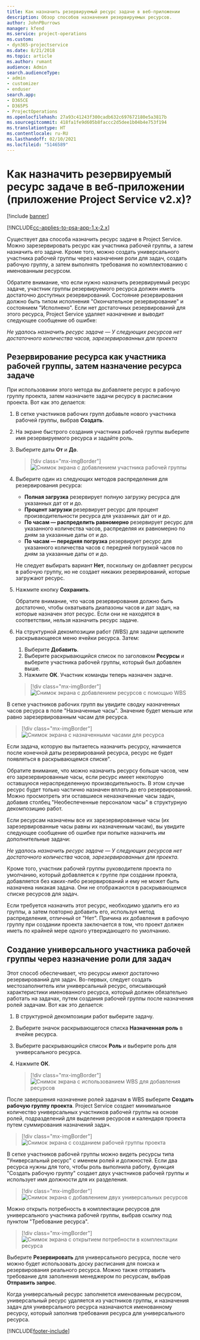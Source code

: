 ```yaml
---
title: Как назначить резервируемый ресурс задаче в веб-приложении
description: Обзор способов назначения резервируемых ресурсов.
author: JohnPBurrows
manager: kfend
ms.service: project-operations
ms.custom:
- dyn365-projectservice
ms.date: 8/21/2018
ms.topic: article
ms.author: rumant
audience: Admin
search.audienceType:
- admin
- customizer
- enduser
search.app:
- D365CE
- D365PS
- ProjectOperations
ms.openlocfilehash: 27a93c41243f300cadb632c697672180e5a3817b
ms.sourcegitcommit: 418fa1fe9d605b8faccc2d5dee1b04b4e753f194
ms.translationtype: HT
ms.contentlocale: ru-RU
ms.lasthandoff: 02/10/2021
ms.locfileid: "5146589"
---
```

# <a name="how-do-i-assign-a-bookable-resource-to-a-task-in-the-web-app-project-service-app-v2x"></a>Как назначить резервируемый ресурс задаче в веб-приложении (приложение Project Service v2.x)?

[!include [banner](../includes/psa-now-project-operations.md)]

[!INCLUDE[cc-applies-to-psa-app-1.x-2.x](../includes/cc-applies-to-psa-app-1x-2x.md)]

Существует два способа назначить ресурс задаче в Project Service. Можно зарезервировать ресурс как участника рабочей группы, а затем назначить его задаче. Кроме того, можно создать универсального участника рабочей группы через назначение роли для задач, создать рабочую группу, а затем выполнять требования по комплектованию с именованным ресурсом.

Обратите внимание, что если нужно назначить резервируемый ресурс задаче, участник группы резервируемого ресурса должен иметь достаточно доступных резервирований. Состояние резервирования должно быть типом исполнения "Окончательное резервирование" и состоянием "Исполнено". Если нет достаточных резервирований для этого ресурса, Project Service удаляет назначение и выводит следующее сообщение об ошибке:

*Не удалось назначить ресурс задаче — У следующих ресурсов нет достаточного количества часов, зарезервированных для проекта*

## <a name="book-a-resource-as-a-team-member-and-then-assign-the-resource-to-a-task"></a>Резервирование ресурса как участника рабочей группы, затем назначение ресурса задаче

При использовании этого метода вы добавляете ресурс в рабочую группу проекта, затем назначаете задачи ресурсу в расписании проекта. Вот как это делается:
1.  В сетке участников рабочих групп добавьте нового участника рабочей группы, выбрав **Создать**.
2.  На экране быстрого создания участника рабочей группы выберите имя резервируемого ресурса и задайте роль.
3.  Выберите даты **От** и **До**.

    > [!div class="mx-imgBorder"] 
    > ![Снимок экрана с добавлением участника рабочей группы](media/FAQ-Resources-to-Tasks2-1.png "Снимок экрана с добавлением участника рабочей группы")
 
4.  Выберите один из следующих методов распределения для резервирования ресурса:
    - **Полная загрузка** резервирует полную загрузку ресурса для указанных дат от и до.
    - **Процент загрузки** резервирует ресурс для процент производительности ресурса для указанных дат от и до.
    - **По часам — распределить равномерно** резервирует ресурс для указанного количества часов, распределяя их равномерно по дням за указанные даты от и до.
    - **По часам — передняя погрузка** резервирует ресурс для указанного количества часов с передней погрузкой часов по дням за указанные даты от и до.

    Не следует выбирать вариант **Нет**, поскольку он добавляет ресурсы в рабочую группу, но не создает никаких резервирований, которые загружают ресурс.
5.  Нажмите кнопку **Сохранить**.

    Обратите внимание, что часов резервирования должно быть достаточно, чтобы охватывать диапазоны часов и дат задач, на которые назначен этот ресурс. Если они не находятся в соответствии, нельзя назначить ресурс задаче.

6.  На структурной декомпозиции работ (WBS) для задачи щелкните раскрывающееся меню ячейки ресурса. Затем: 

    1. Выберите **Добавить**.
    2. Выберите раскрывающийся список по заголовком **Ресурсы** и выберите участника рабочей группы, который был добавлен выше.
    3. Нажмите **ОК**. Участник команды теперь назначен задаче.

    > [!div class="mx-imgBorder"] 
    > ![Снимок экрана с добавлением ресурсов с помощью WBS](media/FAQ-Resources-to-Tasks2-2.png "Снимок экрана с добавлением ресурсов с помощью WBS")
 
В сетке участников рабочих групп вы увидите сводку назначенных часов ресурса в поле "Назначенные часы". Значение будет меньше или равно зарезервированным часам для ресурса. 

> [!div class="mx-imgBorder"] 
> ![Снимок экрана с назначенными часами для ресурса](media/FAQ-Resources-to-Tasks2-3.png "Снимок экрана с назначенными часами для ресурса")
 
Если задача, которую вы пытаетесь назначить ресурсу, начинается после конечной даты резервирований ресурса, ресурс не будет появляться в раскрывающемся списке".

Обратите внимание, что можно назначить ресурсу больше часов, чем его зарезервированные часы, если ресурс имеет некоторую оставшуюся нераспределенную производительность. В этом случае ресурс будет только частично назначен вплоть до его резервирований. Можно просмотреть эти оставшиеся неназначенные часы задач, добавив столбец "Необеспеченные персоналом часы" в структурную декомпозицию работ.

Если ресурсам назначены все их зарезервированные часы (их зарезервированные часы равны их назначенным часам), вы увидите следующее сообщение об ошибке при попытке назначить им дополнительные задачи:

*Не удалось назначить ресурс задаче — У следующих ресурсов нет достаточного количества часов, зарезервированных для проекта.*

Кроме того, участник рабочей группы руководителя проекта по умолчанию, который добавляется к группе при создании проекта, добавляется без каких-либо резервирований и ему не может быть назначена никакая задача. Они не отображаются в раскрывающемся списке ресурсов для задач.

Если требуется назначить этот ресурс, необходимо удалить его из группы, а затем повторно добавить его, используя метод распределения, отличный от "Нет". Причина их добавления в рабочую группу при создании проекта заключается в том, что проект должен иметь по крайней мере одного утверждающего по умолчанию.

## <a name="create-a-generic-team-member-through-role-assignment-on-tasks"></a>Создание универсального участника рабочей группы через назначение роли для задач

Этот способ обеспечивает, что ресурсы имеют достаточно резервирований для задач. Во-первых, следует создать местозаполнитель или универсальный ресурс, описывающий характеристики именованного ресурса, который должен обязательно работать на задачах, путем создания рабочей группы после назначения ролей задачам. Вот как это делается:

1. В структурной декомпозиции работ выберите задачу.
2. Выберите значок раскрывающегося списка **Назначенная роль** в ячейке ресурса.
3. Выберите раскрывающийся список **Роль** и выберите роль для универсального ресурса.
4. Нажмите **ОК**.

    > [!div class="mx-imgBorder"] 
    > ![Снимок экрана с использованием WBS для добавления ресурсов](media/FAQ-Resources-to-Tasks2-4.png "Снимок экрана с использованием WBS для добавления ресурсов")
 
После завершения назначение ролей задачам в WBS выберите **Создать рабочую группу проекта**. Project Service создает минимальное количество универсальных участников рабочей группы на основе ролей, подразделений для выделения ресурсов и календаря проекта путем суммирования назначений задач.

> [!div class="mx-imgBorder"] 
> ![Снимок экрана с созданием рабочей группы проекта](media/FAQ-Resources-to-Tasks2-5.png "Снимок экрана с созданием рабочей группы проекта")
 
В сетке участников рабочей группы можно видеть ресурсы типа "Универсальный ресурс" с именем ролей и должностей. Если два ресурса нужны для того, чтобы роль выполнила работу, функция "Создать рабочую группу" создает двух участников рабочей группы и использует имя должности для их разделения.

> [!div class="mx-imgBorder"] 
> ![Снимок экрана с добавлением двух универсальных ресурсов](media/FAQ-Resources-to-Tasks2-6.png "Снимок экрана с добавлением двух универсальных ресурсов")
 
Можно открыть потребность в комплектации ресурсов для универсального участника рабочей группы, выбрав ссылку под пунктом "Требование ресурса".

> [!div class="mx-imgBorder"] 
> ![Снимок экрана с открытием потребности в комплектации ресурса](media/FAQ-Resources-to-Tasks2-7.png "Снимок экрана с открытием потребности в комплектации ресурса")

Выберите **Резервировать** для универсального ресурса, после чего можно будет использовать доску расписания для поиска и резервирования реального ресурса. Можно также отправить требование для заполнения менеджером по ресурсам, выбрав **Отправить запрос**.

Когда универсальный ресурс заполняется именованным ресурсом, универсальный ресурс удаляется из участников группы, и назначения задач для универсального ресурса назначаются именованному ресурсу, который заполнив требования ресурса для универсального ресурса.
 



[!INCLUDE[footer-include](../includes/footer-banner.md)]